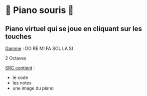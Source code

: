 # :musical_keyboard: Piano souris :musical_keyboard:

## Piano virtuel qui se joue en cliquant sur les touches


<ins>Gamme</ins> : DO RE MI FA SOL LA SI

2 Octaves

<ins>SRC contient</ins> :
* le code
* les notes
* une image du piano


